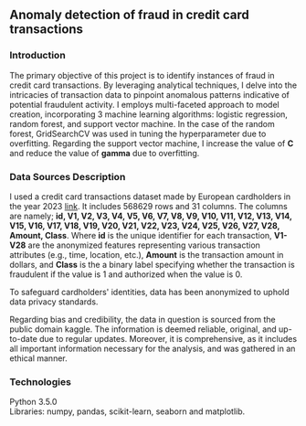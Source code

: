 ## Anomaly detection of fraud in credit card transactions 

### Introduction
The primary objective of this project is to identify instances of fraud in credit card transactions. By leveraging analytical techniques, I delve into the intricacies of transaction data to pinpoint anomalous patterns indicative of potential fraudulent activity. I employs multi-faceted approach to model creation, incorporating 3 machine learning algorithms: logistic regression, random forest, and support vector machine. In the case of the random forest, GridSearchCV was used in tuning the hyperparameter due to overfitting. Regarding the support vector machine, I increase the value of **C** and reduce the value of **gamma** due to overfitting.

### Data Sources Description
I used a credit card transactions dataset made by European cardholders in the year 2023 [link](https://www.kaggle.com/datasets/nelgiriyewithana/credit-card-fraud-detection-dataset-2023). It includes 568629 rows and 31 columns. The columns are namely; **id, V1, V2, V3, V4, V5, V6, V7, V8, V9, V10, V11, V12, V13, V14, V15, V16, V17, V18, V19, V20, V21, V22, V23, V24, V25, V26, V27, V28, Amount, Class**. Where **id** is the unique identifier for each transaction, **V1-V28** are the anonymized features representing various transaction attributes (e.g., time, location, etc.), **Amount** is the transaction amount in dollars, and **Class** is the a binary label specifying whether the transaction is fraudulent if the value is 1 and authorized when the value is 0. <br>

To safeguard cardholders' identities, data has been anonymized to uphold data privacy standards. <br>

Regarding bias and credibility, the data in question is sourced from the public domain kaggle. The information is deemed reliable, original, and up-to-date due to regular updates. Moreover, it is comprehensive, as it includes all important information necessary for the analysis, and was gathered in an ethical manner.

### Technologies
Python 3.5.0 <br>
Libraries: numpy, pandas, scikit-learn, seaborn and matplotlib.
